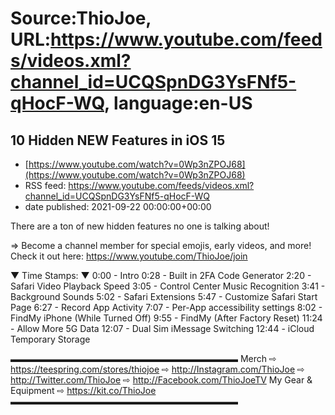 # Source:ThioJoe, URL:https://www.youtube.com/feeds/videos.xml?channel_id=UCQSpnDG3YsFNf5-qHocF-WQ, language:en-US

## 10 Hidden NEW Features in iOS 15
 - [https://www.youtube.com/watch?v=0Wp3nZPOJ68](https://www.youtube.com/watch?v=0Wp3nZPOJ68)
 - RSS feed: https://www.youtube.com/feeds/videos.xml?channel_id=UCQSpnDG3YsFNf5-qHocF-WQ
 - date published: 2021-09-22 00:00:00+00:00

There are a ton of new hidden features no one is talking about!

⇒ Become a channel member for special emojis, early videos, and more! Check it out here: https://www.youtube.com/ThioJoe/join

▼ Time Stamps: ▼
0:00 - Intro
0:28 - Built in 2FA Code Generator
2:20 - Safari Video Playback Speed
3:05 - Control Center Music Recognition
3:41 - Background Sounds
5:02 - Safari Extensions
5:47 - Customize Safari Start Page
6:27 - Record App Activity
7:07 - Per-App accessibility settings
8:02 - FindMy iPhone (While Turned Off)
9:55 - FindMy (After Factory Reset)
11:24 - Allow More 5G Data
12:07 - Dual Sim iMessage Switching
12:44 - iCloud Temporary Storage

▬▬▬▬▬▬▬▬▬▬▬▬▬▬▬▬▬▬▬▬▬▬▬▬▬▬
Merch ⇨ https://teespring.com/stores/thiojoe
⇨ http://Instagram.com/ThioJoe
⇨ http://Twitter.com/ThioJoe
⇨ http://Facebook.com/ThioJoeTV
My Gear & Equipment ⇨ https://kit.co/ThioJoe
▬▬▬▬▬▬▬▬▬▬▬▬▬▬▬▬▬▬▬▬▬▬▬▬▬▬

